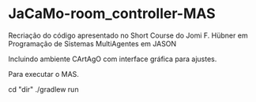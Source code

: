 # JaCaMo-room_controller-MAS
Recriação do código apresentado no Short Course do Jomi F. Hübner em Programação de Sistemas MultiAgentes em JASON

Incluindo ambiente CArtAgO com interface gráfica para ajustes. 

Para executar o MAS.

cd "dir"
  ./gradlew run
